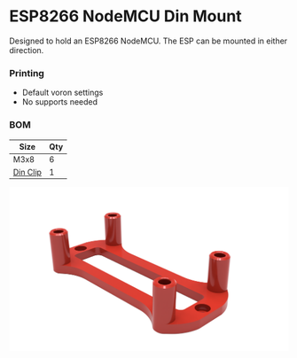 # ESP8266 NodeMCU Din Mount
Designed to hold an ESP8266 NodeMCU. The ESP can be mounted in either direction.

### Printing
  * Default voron settings
  * No supports needed

### BOM

Size | Qty
--- | ---
M3x8 | 6
[Din Clip](https://github.com/VoronDesign/Voron-Trident/blob/main/STLs/ElectronicsBay/pcb_din_clip_v2_x5.stl) | 1

![Top Corner Cable Hides](Images/esp8266_nodemcu_din_mount.png)

